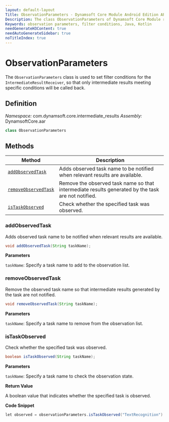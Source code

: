```yaml
---
layout: default-layout
Title: ObservationParameters - Dynamsoft Core Module Android Edition API Reference
Description: The class ObservationParameters of Dynamsoft Core Module represents filter conditions for the IntermediateResultReceiver, which allows the user to specify which intermediate results to be notified.
Keywords: observation parameters, filter conditions, Java, Kotlin
needGenerateH3Content: true
needAutoGenerateSidebar: true
noTitleIndex: true
---
```


# ObservationParameters

The `ObservationParameters` class is used to set filter conditions for the `IntermediateResultReceiver`, so that only intermediate results meeting specific conditions will be called back.

## Definition

*Namespace:* com.dynamsoft.core.intermediate_results
*Assembly:* DynamsoftCore.aar

```java
class ObservationParameters
```

## Methods

| Method | Description |
|------- |-------------|
| [`addObservedTask`](#addobservedtask) | Adds observed task name to be notified when relevant results are available. |
| [`removeObservedTask`](#removeobservedtask) | Remove the observed task name so that intermediate results generated by the task are not notified. |
| [`isTaskObserved`](#istaskobserved) | Check whether the specified task was observed. |

### addObservedTask

Adds observed task name to be notified when relevant results are available.

```java
void addObservedTask(String taskName);
```

**Parameters**

`taskName`: Specify a task name to add to the observation list.

### removeObservedTask

Remove the observed task name so that intermediate results generated by the task are not notified.

```java
void removeObservedTask(String taskName);
```

**Parameters**

`taskName`: Specify a task name to remove from the observation list.

### isTaskObserved

Check whether the specified task was observed.

```java
boolean isTaskObserved(String taskName);
```

**Parameters**

`taskName`: Specify a task name to check the observation state.

**Return Value**

A boolean value that indicates whether the specified task is observed.

**Code Snippet**

```java
let observed = observationParameters.isTaskObserved("TextRecognition")
```
